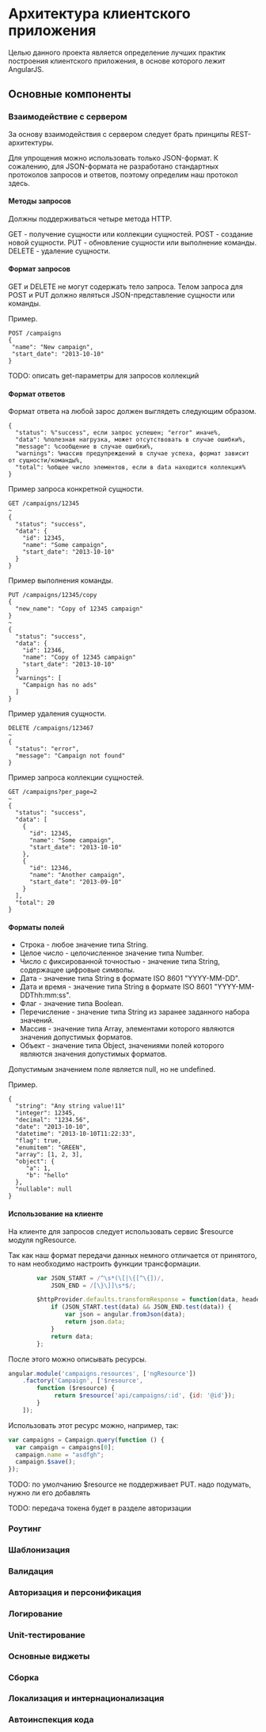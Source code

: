 Архитектура клиентcкого приложения
==================================

Целью данного проекта является определение лучших практик построения клиентского приложения, в основе которого лежит AngularJS.

Основные компоненты
-------------------

### Взаимодействие с сервером ###

За основу взаимодействия с сервером следует брать принципы REST-архитектуры.

Для упрощения можно использовать только JSON-формат. К сожалению, для JSON-формата не разработано стандартных протоколов запросов и ответов, поэтому определим наш протокол здесь.

#### Методы запросов ####

Должны поддерживаться четыре метода HTTP.

GET - получение сущности или коллекции сущностей.
POST - создание новой сущности.
PUT - обновление сущности или выполнение команды.
DELETE - удаление сущности.

#### Формат запросов ####

GET и DELETE не могут содержать тело запроса. Телом запроса для POST и PUT должно являться JSON-представление сущности или команды.

Пример.
 ```text
POST /campaigns
{
  "name": "New campaign",
  "start_date": "2013-10-10"
}
 ```

TODO: описать get-параметры для запросов коллекций

#### Формат ответов ####

Формат ответа на любой зарос должен выглядеть следующим образом.
```text
{
  "status": %"success", если запрос успешен; "error" иначе%,
  "data": %полезная нагрузка, может отсутствовать в случае ошибки%,
  "message": %сообщение в случае ошибки%,
  "warnings": %массив предупреждений в случае успеха, формат зависит от сущности/команды%,
  "total": %общее число элементов, если в data находится коллекция%
}
```

Пример запроса конкретной сущности.

```text
GET /campaigns/12345
~
{
  "status": "success",
  "data": {
    "id": 12345,
    "name": "Some campaign",
    "start_date": "2013-10-10"
  }
}
```

Пример выполнения команды.

```text
PUT /campaigns/12345/copy
{
  "new_name": "Copy of 12345 campaign"
}
~
{
  "status": "success",
  "data": {
    "id": 12346,
    "name": "Copy of 12345 campaign"
    "start_date": "2013-10-10"
  }
  "warnings": [
    "Campaign has no ads"
  ]
} 
```

Пример удаления сущности.

```text
DELETE /campaigns/123467
~
{
  "status": "error",
  "message": "Campaign not found"
}
```

Пример запроса коллекции сущностей.

```text
GET /campaigns?per_page=2
~
{
  "status": "success",
  "data": [
    {
      "id": 12345,
      "name": "Some campaign",
      "start_date": "2013-10-10"
    },
    {
      "id": 12346,
      "name": "Another campaign",
      "start_date": "2013-09-10"
    }
  ],
  "total": 20
}
```

#### Форматы полей ####

* Строка - любое значение типа String.
* Целое число - целочисленное значение типа Number.
* Число с фиксированной точностью - значение типа String, содержащее цифровые символы.
* Дата - значение типа String в формате ISO 8601 "YYYY-MM-DD".
* Дата и время  - значение типа String в формате ISO 8601 "YYYY-MM-DDThh:mm:ss".
* Флаг - значение типа Boolean.
* Перечисление - значение типа String из заранее заданного набора значений.
* Массив - значение типа Array, элементами которого являются значения допустимых форматов.
* Объект - значение типа Object, значениями полей которого являются значения допустимых форматов.

Допустимым значением поле является null, но не undefined.

Пример.

```
{
  "string": "Any string value!11"
  "integer": 12345,
  "decimal": "1234.56",
  "date": "2013-10-10",
  "datetime": "2013-10-10T11:22:33",
  "flag": true,
  "enumitem": "GREEN",
  "array": [1, 2, 3],
  "object": {
     "a": 1,
     "b": "hello"
  },
  "nullable": null
}
```

#### Использование на клиенте ####

На клиенте для запросов следует использовать сервис $resource модуля ngResource.

Так как наш формат передачи данных немного отличается от принятого, то нам необходимо настроить функции трансформации.

```javascript
        var JSON_START = /^\s*(\[|\{[^\{])/,
            JSON_END = /[\}\]]\s*$/;

        $httpProvider.defaults.transformResponse = function(data, headersGetter) {
            if (JSON_START.test(data) && JSON_END.test(data)) {
                var json = angular.fromJson(data);
                return json.data;
            }
            return data;
        };
```

После этого можно описывать ресурсы.

```javascript
angular.module('campaigns.resources', ['ngResource'])
    .factory('Campaign', ['$resource',
        function ($resource) {
             return $resource('api/campaigns/:id', {id: '@id'});
        }
    ]);
```

Использовать этот ресурс можно, например, так:

```javascript
var campaigns = Campaign.query(function () {
  var campaign = campaigns[0];
  campaign.name = "asdfgh";
  campaign.$save();
});
```

TODO: по умолчанию $resource не поддерживает PUT. надо подумать, нужно ли его добавлять

TODO: передача токена будет в разделе авторизации

### Роутинг ###

### Шаблонизация ###

### Валидация ###

### Авторизация и персонификация ###

### Логирование ###

### Unit-тестирование ###

### Основные виджеты ###

### Сборка ###

### Локализация и интернационализация ###

### Автоинспекция кода ###
